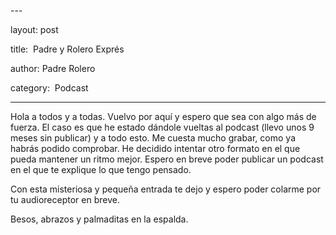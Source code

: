 ---                                                                            

layout: post                                                                    

title:   Padre y Rolero Exprés                  

author: Padre Rolero                                                            

category:   Podcast                                                            

---
Hola a todos y a todas. Vuelvo por aquí y espero que sea con algo más de fuerza.  El caso es que he estado dándole vueltas al podcast (llevo unos 9 meses sin publicar) y a todo esto. 
Me cuesta mucho grabar, como ya habrás podido comprobar. He decidido intentar otro formato en el que pueda mantener un ritmo mejor. Espero en breve poder publicar un podcast en el que te explique lo que tengo pensado. 

Con esta misteriosa y pequeña entrada te dejo y espero poder colarme por tu audioreceptor en breve. 

Besos, abrazos y palmaditas en la espalda.










